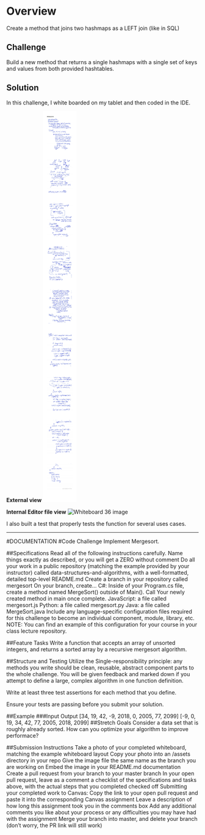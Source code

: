 # Overview

Create a method that joins two hashmaps as a LEFT join (like in SQL)

## Challenge
Build a new method that returns a single hashmaps with a single set of keys and values from both provided hashtables. 

## Solution
In this challenge, I white boarded on my tablet and then coded in the IDE.


**External view**
![Whiteboard 36 image](https://github.com/FavoredFortune/data-structures-and-algorithms/blob/master/assets/Whiteboard36.png)

**Internal Editor file view**
![Whiteboard 36 image](/Users/sooz/codefellows/401Java/data-structures-and-algorithms/assets/Whiteboard36.png)

I also built a test that properly tests the function for several uses cases.

---------------------- 

#DOCUMENTATION
#Code Challenge
Implement Mergesort.

##Specifications
Read all of the following instructions carefully. Name things exactly as described, or you will get a ZERO without comment
Do all your work in a public repository (matching the example provided by your instructor) called data-structures-and-algorithms, with a well-formatted, detailed top-level README.md
Create a branch in your repository called mergesort
On your branch, create…
C#: Inside of your Program.cs file, create a method named MergeSort() outside of Main(). Call Your newly created method in main once complete.
JavaScript: a file called mergesort.js
Python: a file called mergesort.py
Java: a file called MergeSort.java
Include any language-specific configuration files required for this challenge to become an individual component, module, library, etc.
NOTE: You can find an example of this configuration for your course in your class lecture repository.

##Feature Tasks
Write a function that accepts an array of unsorted integers, and returns a sorted array by a recursive mergesort algorithm.

##Structure and Testing
Utilize the Single-responsibility principle: any methods you write should be clean, reusable, abstract component parts to the whole challenge. You will be given feedback and marked down if you attempt to define a large, complex algorithm in one function definition.

Write at least three test assertions for each method that you define.

Ensure your tests are passing before you submit your solution.

##Example
###Input	                                Output
[34, 19, 42, -9, 2018, 0, 2005, 77, 2099]	[-9, 0, 19, 34, 42, 77, 2005, 2018, 2099]
##Stretch Goals
Consider a data set that is roughly already sorted. How can you optimize your algorithm to improve performace?

##Submission Instructions
Take a photo of your completed whiteboard, matching the example whiteboard layout
Copy your photo into an /assets directory in your repo
Give the image file the same name as the branch you are working on
Embed the image in your README.md documentation
Create a pull request from your branch to your master branch
In your open pull request, leave as a comment a checklist of the specifications and tasks above, with the actual steps that you completed checked off
Submitting your completed work to Canvas:
Copy the link to your open pull request and paste it into the corresponding Canvas assignment
Leave a description of how long this assignment took you in the comments box
Add any additional comments you like about your process or any difficulties you may have had with the assignment
Merge your branch into master, and delete your branch (don’t worry, the PR link will still work)